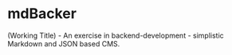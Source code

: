 # mdBacker
(Working Title) - An exercise in backend-development - simplistic Markdown and JSON based CMS.
